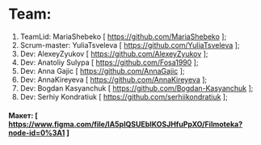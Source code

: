 # Team:

1. TeamLid: MariaShebeko [ https://github.com/MariaShebeko ];
2. Scrum-master: YuliaTsveleva [ https://github.com/YuliaTsveleva ];
3. Dev: AlexeyZyukov [ https://github.com/AlexeyZyukov ];
4. Dev: Anatoliy Sulypa [ https://github.com/Fosa1990 ];
5. Dev: Anna Gajic [ https://github.com/AnnaGajic ];
6. Dev: AnnaKireyeva [ https://github.com/AnnaKireyeva ];
7. Dev: Bogdan Kasyanchuk [ https://github.com/Bogdan-Kasyanchuk ];
8. Dev: Serhiy Kondratiuk [ https://github.com/serhiikondratiuk ];

#### Макет: [ https://www.figma.com/file/lA5plQSUEbIKOSJHfuPpXO/Filmoteka?node-id=0%3A1 ]
